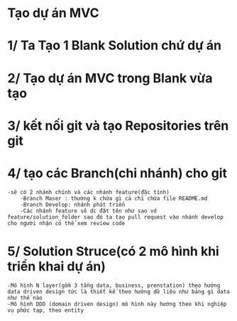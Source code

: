 ﻿# Tạo dự án MVC
# 1/ Ta Tạo 1 Blank Solution chứ dự án
# 2/ Tạo dự án MVC trong Blank vừa tạo
# 3/ kết nối git và tạo Repositories trên git 
# 4/ tạo các Branch(chi nhánh) cho git
	-sẽ có 2 nhánh chính và các nhánh feature(đặc tính)
		-Branch Maser : thường k chứa gì cả chỉ chứa file README.md
		-Branch Develop: nhánh phát triển
		-Các nhánh feature sẽ dc đặt tên như sao vd feature/solution_folder sao đó ta tạo pull request vào nhánh develop cho người nhận có thể xem review code
# 5/ Solution Struce(có 2 mô hình khi triển khai dự án)
	-Mô hình N layer(gồm 3 tầng data, business, prenstation) theo hướng data driven design tức là thiết kế theo hướng dữ liệu như bảng gì data như thế nào
	-Mô hình DDD (domain driven design) mô hình này hướng theo khi nghiệp vụ phức tạp, theo entity 


